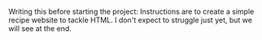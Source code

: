 Writing this before starting the project:
Instructions are to create a simple recipe website to tackle HTML.
I don't expect to struggle just yet, but we will see at the end.


